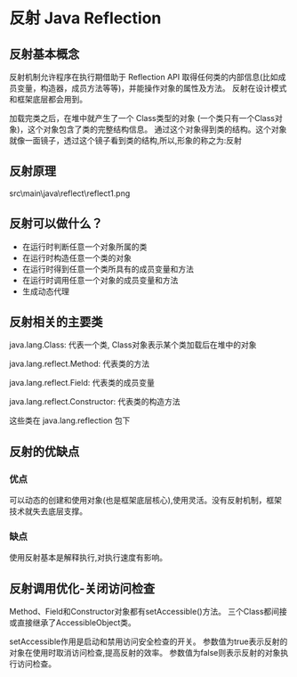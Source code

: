 # 反射 Java Reflection

## 反射基本概念
反射机制允许程序在执行期借助于 Reflection API 取得任何类的内部信息(比如成员变量，构造器，成员方法等等)，并能操作对象的属性及方法。
反射在设计模式和框架底层都会用到。

加载完类之后，在堆中就产生了一个 Class类型的对象 (一个类只有一个Class对象)，这个对象包含了类的完整结构信息。
通过这个对象得到类的结构。这个对象就像一面镜子，透过这个镜子看到类的结构,所以,形象的称之为:反射


## 反射原理

src\main\java\reflect\reflect1.png

## 反射可以做什么？
- 在运行时判断任意一个对象所属的类
- 在运行时构造任意一个类的对象
- 在运行时得到任意一个类所具有的成员变量和方法
- 在运行时调用任意一个对象的成员变量和方法
- 生成动态代理


## 反射相关的主要类
java.lang.Class:                代表一个类, Class对象表示某个类加载后在堆中的对象

java.lang.reflect.Method:       代表类的方法

java.lang.reflect.Field:        代表类的成员变量

java.lang.reflect.Constructor:  代表类的构造方法

这些类在 java.lang.reflection 包下

## 反射的优缺点
### 优点
可以动态的创建和使用对象(也是框架底层核心),使用灵活。没有反射机制，框架技术就失去底层支撑。
### 缺点
使用反射基本是解释执行,对执行速度有影响。


## 反射调用优化-关闭访问检查
Method、Field和Constructor对象都有setAccessible()方法。
三个Class都间接或直接继承了AccessibleObject类。

setAccessible作用是启动和禁用访问安全检查的开关。
参数值为true表示反射的对象在使用时取消访问检查,提高反射的效率。
参数值为false则表示反射的对象执行访问检查。




